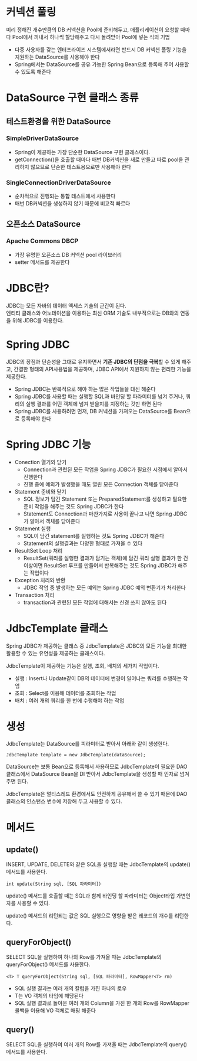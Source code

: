 # 커넥션 풀링
미리 정해진 개수만큼의 DB 커넥션을 Pool에 준비해두고, 애플리케이션이 요청할 때마다 Pool에서 꺼내서 하나씩 할당해주고 다시 돌려받아 Pool에 넣는 식의 기법

* 다중 사용자를 갖는 엔터프라이즈 시스템에서라면 반드시 DB 커넥션 풀링 기능을 지원하는 DataSource를 사용해야 한다
* Spring에서는 DataSource를 공유 가능한 Spring Bean으로 등록해 주어 사용할 수 있도록 해준다

# DataSource 구현 클래스 종류

## 테스트환경을 위한 DataSource
### SimpleDriverDataSource
* Spring이 제공하는 가장 단순한 DataSource 구현 클래스이다.
* getConnection()을 호출할 때마다 매번 DB커넥션을 새로 만들고 따로 pool을 관리하지 않으므로 단순한 테스트용으로만 사용해야 한다

### SingleConnectionDriverDataSource
* 순차적으로 진행되는 통합 테스트에서 사용한다
* 매번 DB커넥션을 생성하지 않기 때문에 비교적 빠르다

## 오픈소스 DataSource
### Apache Commons DBCP
* 가장 유명한 오픈소스 DB 커넥션 pool 라이브러리
* setter 메서드를 제공한다



# JDBC란?
JDBC는 모든 자바의 데이터 엑세스 기술의 근간이 된다.  
엔티티 클래스와 어노테이션을 이용하는 최신 ORM 기술도 내부적으로는 DB와의 연동을 위해 JDBC를 이용한다.

# Spring JDBC
JDBC의 장점과 단순성을 그대로 유지하면서 **기존 JDBC의 단점을 극복**할 수 있게 해주고, 간결한 형태의 API사용법을 제공하며, JDBC API에서 지원하지 않는 편리한 기능을 제공한다.

* Spring JDBC는 반복적으로 해야 하는 많은 작업들을 대신 해준다
* Spring JDBC를 사용할 때는 실행할 SQL과 바인딩 할 파라미터를 넘겨 주거나, 쿼리의 실행 결과를 어떤 객체에 넘겨 받을지를 지정하는 것만 하면 된다
* Spring JDBC를 사용하려면 먼저, DB 커넥션을 가져오는 DataSource를 Bean으로 등록해야 한다

# Spring JDBC 기능

* Conection 열기와 닫기
    * Connection과 관련된 모든 작업을 Spring JDBC가 필요한 시점에서 알아서 진행한다
    * 진행 중에 예외가 발생했을 때도 열린 모든 Connection 객체를 닫아준다
* Statement 준비와 닫기
    * SQL 정보가 담긴 Statement 또는 PreparedStatement를 생성하고 필요한 준비 작업을 해주는 것도 Spring JDBC가 한다
    * Statement도 Connection과 마찬가지로 사용이 끝나고 나면 Spring JDBC가 알아서 객체를 닫아준다
* Statement 실행
    * SQL이 담긴 statement를 실행하는 것도 Spring JDBC가 해준다
    * Statement의 실행결과는 다양한 형태로 가져올 수 있다
* ResultSet Loop 처리
    * ResultSet(쿼리를 실행한 결과가 담기는 객체)에 담긴 쿼리 실행 결과가 한 건 이상이면 ResultSet 루프를 만들어서 반복해주는 것도 Spring JDBC가 해주는 작업이다 
* Exception 처리와 반환 
    * JDBC 작업 중 발생하는 모든 예외는 Spring JDBC 예외 변환기가 처리한다
* Transaction 처리
    * transaction과 관련된 모든 작업에 대해서는 신경 쓰지 않아도 된다

# JdbcTemplate 클래스
Spring JDBC가 제공하는 클래스 중 JdbcTemplate은 JDBC의 모든 기능을 최대한 활용할 수 있는 유연성을 제공하는 클래스이다.

JdbcTemplate이 제공하는 기능은 실행, 조회, 배치의 세가지 작업이다.
* 실행 : Insert나 Update같이 DB의 데이터에 변경이 일어나는 쿼리를 수행하는 작업
* 조회 : Select를 이용해 데이터를 조회하는 작업
* 배치 : 여러 개의 쿼리를 한 번에 수행해야 하는 작업

# 생성
JdbcTemplate는 DataSource를 피라미터로 받아서 아래와 같이 생성한다.

    JdbcTemplate template = new JdbcTemplate(dataSource);

DataSource는 보통 Bean으로 등록해서 사용하므로 JdbcTemplate이 필요한 DAO 클래스에서 DataSource Bean을 DI 받아서 JdbcTemplate을 생성할 때 인자로 넘겨주면 된다.

JdbcTemplate은 멀티스레드 환경에서도 안전하게 공유해서 쓸 수 있기 때문에 DAO클래스의 인스턴스 변수에 저장해 두고 사용할 수 있다.

# 메서드
## update()
INSERT, UPDATE, DELETE와 같은 SQL을 실행할 때는 JdbcTemplate의 update() 메서드를 사용한다.

    int update(String sql, [SQL 파라미터])

update() 메서드를 호출할 때는 SQL과 함께 바인딩 할 파라미터는 Object타입 가변인자를 사용할 수 있다.

update() 메서드의 리턴되는 값은 SQL 실행으로 영향을 받은 레코드의 개수를 리턴한다.

## queryForObject()
SELECT SQL을 실행하여 하나의 Row를 가져올 때는 JdbcTemplate의 queryForObject() 메서드를 사용한다.

    <T> T queryForObject(String sql, [SQL 파라미터], RowMapper<T> rm)

* SQL 실행 결과는 여러 개의 칼럼을 가진 하나의 로우
* T는 VO 객체의 타입에 해당된다
* SQL 실행 결과로 돌아온 여러 개의 Column을 가진 한 개의 Row를 RowMapper 콜백을 이용해 VO 객체로 매핑 해준다

## query()
SELECT SQL을 실행하여 여러 개의 Row를 가져올 때는 JdbcTemplate의 query() 메서드를 사용한다.

